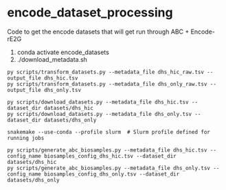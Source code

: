 # encode_dataset_processing
Code to get the encode datasets that will get run through ABC + Encode-rE2G


1. conda activate encode_datasets
2. ./download_metadata.sh

```
py scripts/transform_datasets.py --metadata_file dhs_hic_raw.tsv --output_file dhs_hic.tsv
py scripts/transform_datasets.py --metadata_file dhs_only_raw.tsv --output_file dhs_only.tsv

py scripts/download_datasets.py --metadata_file dhs_hic.tsv --dataset_dir datasets/dhs_hic
py scripts/download_datasets.py --metadata_file dhs_only.tsv --dataset_dir datasets/dhs_only

snakemake --use-conda --profile slurm  # Slurm profile defined for running jobs

py scripts/generate_abc_biosamples.py --metadata_file dhs_hic.tsv --config_name biosamples_config_dhs_hic.tsv --dataset_dir datasets/dhs_hic
py scripts/generate_abc_biosamples.py --metadata_file dhs_only.tsv --config_name biosamples_config_dhs_only.tsv --dataset_dir datasets/dhs_only
```